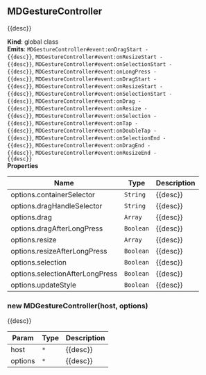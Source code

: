 <a name="MDGestureController"></a>

## MDGestureController
{{desc}}

**Kind**: global class  
**Emits**: <code>MDGestureController#event:onDragStart - {{desc}}</code>, <code>MDGestureController#event:onResizeStart - {{desc}}</code>, <code>MDGestureController#event:onSelectionStart - {{desc}}</code>, <code>MDGestureController#event:onLongPress - {{desc}}</code>, <code>MDGestureController#event:onDragStart - {{desc}}</code>, <code>MDGestureController#event:onResizeStart - {{desc}}</code>, <code>MDGestureController#event:onSelectionStart - {{desc}}</code>, <code>MDGestureController#event:onDrag - {{desc}}</code>, <code>MDGestureController#event:onResize - {{desc}}</code>, <code>MDGestureController#event:onSelection - {{desc}}</code>, <code>MDGestureController#event:onTap - {{desc}}</code>, <code>MDGestureController#event:onDoubleTap - {{desc}}</code>, <code>MDGestureController#event:onSelectionEnd - {{desc}}</code>, <code>MDGestureController#event:onDragEnd - {{desc}}</code>, <code>MDGestureController#event:onResizeEnd - {{desc}}</code>  
**Properties**

| Name | Type | Description |
| --- | --- | --- |
| options.containerSelector | <code>String</code> | {{desc}} |
| options.dragHandleSelector | <code>String</code> | {{desc}} |
| options.drag | <code>Array</code> | {{desc}} |
| options.dragAfterLongPress | <code>Boolean</code> | {{desc}} |
| options.resize | <code>Array</code> | {{desc}} |
| options.resizeAfterLongPress | <code>Boolean</code> | {{desc}} |
| options.selection | <code>Boolean</code> | {{desc}} |
| options.selectionAfterLongPress | <code>Boolean</code> | {{desc}} |
| options.updateStyle | <code>Boolean</code> | {{desc}} |

<a name="new_MDGestureController_new"></a>

### new MDGestureController(host, options)
{{desc}}


| Param | Type | Description |
| --- | --- | --- |
| host | <code>\*</code> | {{desc}} |
| options | <code>\*</code> | {{desc}} |

